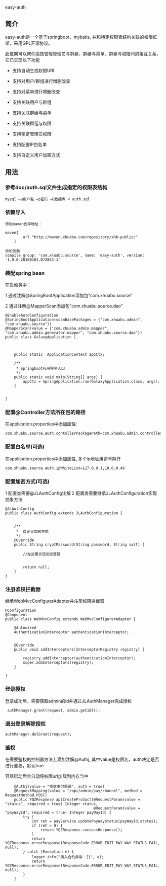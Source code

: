 easy-auth

## 简介

easy-auth是一个基于springboot，mybatis, 并和特定权限表结构关联的权限框架，采用GPL开源协议。

此框架可以帮你高效管理管理员与群组，群组与菜单、群组与权限间的相互关系，它已实现以下功能

* 支持自动生成权限URI

* 支持对用户/群组进行增删改查

* 支持对菜单进行增删改查

* 支持关联用户与群组

* 支持关联群组与菜单

* 支持关联群组与权限

* 支持鉴定管理员权限

* 支持配置IP白名单

* 支持自定义用户加密方式


## 用法


### 参考doc/auth.sql文件生成指定的权限表结构

```
mysql –u用户名 –p密码 –D数据库 < auth.sql
```

### 依赖导入

```
添加maven仓库地址： 

maven{
        url "http://maven.xhuabu.com/repository/xhb-public/"
    }

添加依赖
compile group: 'com.xhuabu.source', name: 'easy-auth', version: '1.0.0-20180104.072843-1'
```

### 装配spring bean

在启动类中：

1 通过注解@SpringBootApplication添加包“com.xhuabu.source”

2 通过注解@MapperScan添加包”com.xhuabu.source.dao”

```
@EnableAutoConfiguration
@SpringBootApplication(scanBasePackages = {"com.xhuabu.admin", "com.xhuabu.source"})
@MapperScan(value = {"com.xhuabu.admin.mapper", "com.xhuabu.admin.generator.mapper", "com.xhuabu.source.dao"})
public class GalaxyApplication {



    public static  ApplicationContext appCtx;

    /**
     * Springboot应用程序入口
     */
    public static void main(String[] args) {
        appCtx = SpringApplication.run(GalaxyApplication.class, args);
    }


}
```

### 配置@Controller方法所在包的路径
在application.properties中添加属性:

```
com.xhuabu.source.auth.contollerPackagePath=com.xhuabu.admin.controller
```



### 配置白名单(可选)

在application.properties中添加属性, 多个ip地址用逗号隔开

```
com.xhuabu.source.auth.ipWhiteList=127.0.0.1,10.0.0.49
```


### 配置加密方式(可选)

1 配置类需要@JLAuthConfig注解
2 配置类需要继承JLAuthConfiguration实现抽象方法

```
@JLAuthConfig
public class AuthConfig extends JLAuthConfiguration {


    /**
     *  自定义加密方式
     */
    @Override
    public String cryptPassword(String password, String salt) {

        //在这里实现加密逻辑


        return null;
    }
}
```


### 注册鉴权拦截器

继承WebMvcConfigurerAdapter并注册权限拦截器

```
@Configuration
@Component
public class WebMvcConfig extends WebMvcConfigurerAdapter {

    @Autowired
    AuthenticationInterceptor authenticationInterceptor;


    @Override
    public void addInterceptors(InterceptorRegistry registry) {

        registry.addInterceptor(authenticationInterceptor);
        super.addInterceptors(registry);
    }

}
```


### 登录授权

登录成功后，需要获取admin的id并通过JLAuthManager完成授权

```
 authManager.grant(request, admin.getId());
```

### 退出登录解除授权

```
authManager.delGrant(request);
```

### 鉴权

在需要鉴权的控制器方法上添加注解@Authj, 其中value是权限名，auth决定是否进行鉴权，默认true

容器启动后会自动将权限url加载到内存当中

```
	@Authj(value = "修改支付渠道", auth = true)
    @RequestMapping(value = "/api/admin/pay/channel", method = RequestMethod.POST)
    public YQZResponse apiCreateProduct(@RequestParam(value = "status", required = true) Integer status,
                                        @RequestParam(value = "payWayId", required = true) Integer payWayId) {
        try {
            int ret = payService.updatePayWayStatus(payWayId,status);
            if (ret > 0) {
                return YQZResponse.successResponse();
            }
            return YQZResponse.errorResponse(ResponseCode.ERROR_EDIT_PAY_WAY_STATUS_FAIL, null);
        } catch (Exception e) {
            logger.info("插入合约异常：{}", e);
            return YQZResponse.errorResponse(ResponseCode.ERROR_EDIT_PAY_WAY_STATUS_FAIL, null);
        }
    }
```





